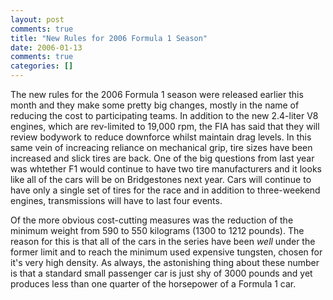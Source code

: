 ```yaml
---
layout: post
comments: true
title: "New Rules for 2006 Formula 1 Season"
date: 2006-01-13
comments: true
categories: []
---
```

The new rules for the 2006 Formula 1 season were released earlier this month and they make some pretty big changes, mostly in the name of reducing the cost to participating teams.  In addition to the new 2.4-liter V8 engines, which are rev-limited to 19,000 rpm, the FIA has said that they will review bodywork to reduce downforce whilst maintain drag levels.  In this same vein of increacing reliance on mechanical grip, tire sizes have been increased and slick tires are back.  One of the big questions from last year was whtether F1 would continue to have two tire manufacturers and it looks like all of the cars will be on Bridgestones next year.  Cars will continue to have only a single set of tires for the race and in addition to three-weekend engines, transmissions will have to last four events.

Of the more obvious cost-cutting measures was the reduction of the minimum weight from 590 to 550 kilograms (1300 to 1212 pounds).  The reason for this is that all of the cars in the series have been *well* under the former limit and to reach the minimum used expensive tungsten, chosen for it's very high density.  As always, the astonishing thing about these number is that a standard small passenger car is just shy of 3000 pounds and yet produces less than one quarter of the horsepower of a Formula 1 car.

